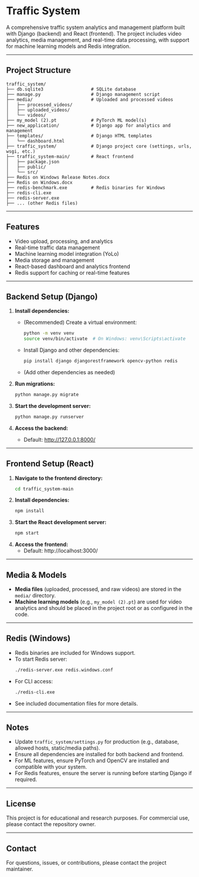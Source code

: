 # Traffic System

A comprehensive traffic system analytics and management platform built with Django (backend) and React (frontend). The project includes video analytics, media management, and real-time data processing, with support for machine learning models and Redis integration.

---

## Project Structure

```
traffic_system/
├── db.sqlite3                  # SQLite database
├── manage.py                   # Django management script
├── media/                      # Uploaded and processed videos
│   ├── processed_videos/
│   ├── uploaded_videos/
│   └── videos/
├── my_model (2).pt             # PyTorch ML model(s)
├── new_application/            # Django app for analytics and management
├── templates/                  # Django HTML templates
│   └── dashboard.html
├── traffic_system/             # Django project core (settings, urls, wsgi, etc.)
├── traffic_system-main/        # React frontend
│   ├── package.json
│   ├── public/
│   └── src/
├── Redis on Windows Release Notes.docx
├── Redis on Windows.docx
├── redis-benchmark.exe         # Redis binaries for Windows
├── redis-cli.exe
├── redis-server.exe
├── ... (other Redis files)
```

---

## Features
- Video upload, processing, and analytics
- Real-time traffic data management
- Machine learning model integration (YoLo)
- Media storage and management
- React-based dashboard and analytics frontend
- Redis support for caching or real-time features

---

## Backend Setup (Django)

1. **Install dependencies:**
   - (Recommended) Create a virtual environment:
     ```bash
     python -m venv venv
     source venv/bin/activate  # On Windows: venv\Scripts\activate
     ```
   - Install Django and other dependencies:
     ```bash
     pip install django djangorestframework opencv-python redis
     ```
   - (Add other dependencies as needed)

2. **Run migrations:**
   ```bash
   python manage.py migrate
   ```

3. **Start the development server:**
   ```bash
   python manage.py runserver
   ```

4. **Access the backend:**
   - Default: http://127.0.0.1:8000/

---

## Frontend Setup (React)

1. **Navigate to the frontend directory:**
   ```bash
   cd traffic_system-main
   ```
2. **Install dependencies:**
   ```bash
   npm install
   ```
3. **Start the React development server:**
   ```bash
   npm start
   ```
4. **Access the frontend:**
   - Default: http://localhost:3000/

---

## Media & Models
- **Media files** (uploaded, processed, and raw videos) are stored in the `media/` directory.
- **Machine learning models** (e.g., `my_model (2).pt`) are used for video analytics and should be placed in the project root or as configured in the code.

---

## Redis (Windows)
- Redis binaries are included for Windows support.
- To start Redis server:
  ```bash
  ./redis-server.exe redis.windows.conf
  ```
- For CLI access:
  ```bash
  ./redis-cli.exe
  ```
- See included documentation files for more details.

---

## Notes
- Update `traffic_system/settings.py` for production (e.g., database, allowed hosts, static/media paths).
- Ensure all dependencies are installed for both backend and frontend.
- For ML features, ensure PyTorch and OpenCV are installed and compatible with your system.
- For Redis features, ensure the server is running before starting Django if required.

---

## License
This project is for educational and research purposes. For commercial use, please contact the repository owner.

---

## Contact
For questions, issues, or contributions, please contact the project maintainer. 
